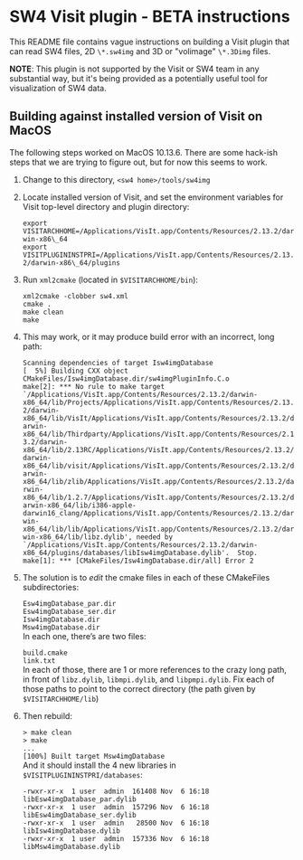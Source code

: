# SW4 Visit plugin - BETA instructions

This README file contains vague instructions on building a Visit plugin
that can read SW4 files, 2D `\*.sw4img` and 3D or "volimage" `\*.3Dimg` files.

**NOTE**: This plugin is not supported by the Visit or SW4 team in any substantial
way, but it's being provided as a potentially useful tool for visualization
of SW4 data.

## Building against installed version of Visit on MacOS
The following steps worked on MacOS 10.13.6. There are some hack-ish 
steps that we are trying to figure out, but for now this seems to work.

1. Change to this directory, `<sw4 home>/tools/sw4img`

2. Locate installed version of Visit, and set the environment variables for Visit top-level directory and plugin directory:

    `export VISITARCHHOME=/Applications/VisIt.app/Contents/Resources/2.13.2/darwin-x86\_64`  
    `export VISITPLUGININSTPRI=/Applications/VisIt.app/Contents/Resources/2.13.2/darwin-x86\_64/plugins`

3. Run `xml2cmake` (located in `$VISITARCHHOME/bin`):

    `xml2cmake -clobber sw4.xml`  
    `cmake .`  
    `make clean`  
    `make`

4. This may work, or it may produce build error with an incorrect, long path:

    `Scanning dependencies of target Isw4imgDatabase`   
    `[  5%] Building CXX object CMakeFiles/Isw4imgDatabase.dir/sw4imgPluginInfo.C.o`  
    ``make[2]: *** No rule to make target `/Applications/VisIt.app/Contents/Resources/2.13.2/darwin-x86_64/lib/Projects/Applications/VisIt.app/Contents/Resources/2.13.2/darwin-x86_64/lib/VisIt/Applications/VisIt.app/Contents/Resources/2.13.2/darwin-x86_64/lib/Thirdparty/Applications/VisIt.app/Contents/Resources/2.13.2/darwin-x86_64/lib/2.13RC/Applications/VisIt.app/Contents/Resources/2.13.2/darwin-x86_64/lib/visit/Applications/VisIt.app/Contents/Resources/2.13.2/darwin-x86_64/lib/zlib/Applications/VisIt.app/Contents/Resources/2.13.2/darwin-x86_64/lib/1.2.7/Applications/VisIt.app/Contents/Resources/2.13.2/darwin-x86_64/lib/i386-apple-darwin16_clang/Applications/VisIt.app/Contents/Resources/2.13.2/darwin-x86_64/lib/lib/Applications/VisIt.app/Contents/Resources/2.13.2/darwin-x86_64/lib/libz.dylib', needed by `/Applications/VisIt.app/Contents/Resources/2.13.2/darwin-x86_64/plugins/databases/libIsw4imgDatabase.dylib'.  Stop.``  
    `make[1]: *** [CMakeFiles/Isw4imgDatabase.dir/all] Error 2`  

5. The solution is to *edit* the cmake files in each of these CMakeFiles subdirectories:  

    `Esw4imgDatabase_par.dir`  
    `Esw4imgDatabase_ser.dir`  
    `Isw4imgDatabase.dir`  
    `Msw4imgDatabase.dir`  
In each one, there’s are two files:  

    `build.cmake`  
    `link.txt`  
In each of those, there are 1 or more references to the crazy long path, in front of `libz.dylib`, `libmpi.dylib`, and `libpmpi.dylib`. Fix each of those paths to point to the correct directory (the path given by `$VISITARCHHOME/lib`)

6. Then rebuild:  

    `> make clean`  
    `> make`  
    `...`  
    `[100%] Built target Msw4imgDatabase`  
And it should install the 4 new libraries in `$VISITPLUGININSTPRI/databases`:  

    `-rwxr-xr-x  1 user  admin  161408 Nov  6 16:18
libEsw4imgDatabase_par.dylib`  
    `-rwxr-xr-x  1 user  admin  157296 Nov  6 16:18
libEsw4imgDatabase_ser.dylib`  
    `-rwxr-xr-x  1 user  admin   28500 Nov  6 16:18 libIsw4imgDatabase.dylib`  
    `-rwxr-xr-x  1 user  admin  157336 Nov  6 16:18 libMsw4imgDatabase.dylib`  
